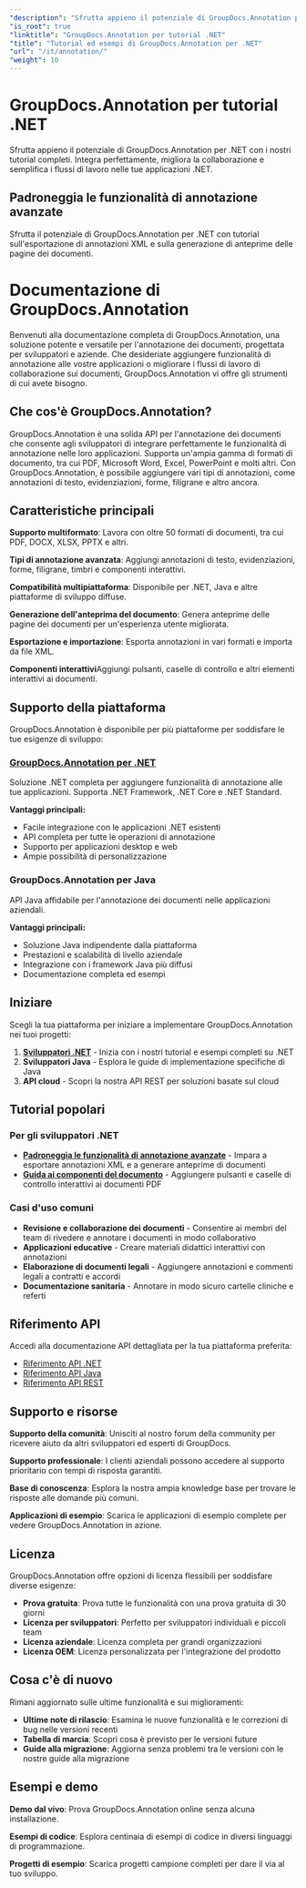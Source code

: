```yaml
---
"description": "Sfrutta appieno il potenziale di GroupDocs.Annotation per .NET con i nostri tutorial. Integra perfettamente, migliora la collaborazione e semplifica i flussi di lavoro."
"is_root": true
"linktitle": "GroupDocs.Annotation per tutorial .NET"
"title": "Tutorial ed esempi di GroupDocs.Annotation per .NET"
"url": "/it/annotation/"
"weight": 10
---
```


# GroupDocs.Annotation per tutorial .NET

Sfrutta appieno il potenziale di GroupDocs.Annotation per .NET con i nostri tutorial completi. Integra perfettamente, migliora la collaborazione e semplifica i flussi di lavoro nelle tue applicazioni .NET.

## Padroneggia le funzionalità di annotazione avanzate

Sfrutta il potenziale di GroupDocs.Annotation per .NET con tutorial sull'esportazione di annotazioni XML e sulla generazione di anteprime delle pagine dei documenti.


# Documentazione di GroupDocs.Annotation

Benvenuti alla documentazione completa di GroupDocs.Annotation, una soluzione potente e versatile per l'annotazione dei documenti, progettata per sviluppatori e aziende. Che desideriate aggiungere funzionalità di annotazione alle vostre applicazioni o migliorare i flussi di lavoro di collaborazione sui documenti, GroupDocs.Annotation vi offre gli strumenti di cui avete bisogno.

## Che cos'è GroupDocs.Annotation?

GroupDocs.Annotation è una solida API per l'annotazione dei documenti che consente agli sviluppatori di integrare perfettamente le funzionalità di annotazione nelle loro applicazioni. Supporta un'ampia gamma di formati di documento, tra cui PDF, Microsoft Word, Excel, PowerPoint e molti altri. Con GroupDocs.Annotation, è possibile aggiungere vari tipi di annotazioni, come annotazioni di testo, evidenziazioni, forme, filigrane e altro ancora.

## Caratteristiche principali

**Supporto multiformato**: Lavora con oltre 50 formati di documenti, tra cui PDF, DOCX, XLSX, PPTX e altri.

**Tipi di annotazione avanzata**: Aggiungi annotazioni di testo, evidenziazioni, forme, filigrane, timbri e componenti interattivi.

**Compatibilità multipiattaforma**: Disponibile per .NET, Java e altre piattaforme di sviluppo diffuse.

**Generazione dell'anteprima del documento**: Genera anteprime delle pagine dei documenti per un'esperienza utente migliorata.

**Esportazione e importazione**: Esporta annotazioni in vari formati e importa da file XML.

**Componenti interattivi**Aggiungi pulsanti, caselle di controllo e altri elementi interattivi ai documenti.

## Supporto della piattaforma

GroupDocs.Annotation è disponibile per più piattaforme per soddisfare le tue esigenze di sviluppo:

### [GroupDocs.Annotation per .NET](/annotation/net/)
Soluzione .NET completa per aggiungere funzionalità di annotazione alle tue applicazioni. Supporta .NET Framework, .NET Core e .NET Standard.

**Vantaggi principali:**
- Facile integrazione con le applicazioni .NET esistenti
- API completa per tutte le operazioni di annotazione
- Supporto per applicazioni desktop e web
- Ampie possibilità di personalizzazione

### GroupDocs.Annotation per Java
API Java affidabile per l'annotazione dei documenti nelle applicazioni aziendali.

**Vantaggi principali:**
- Soluzione Java indipendente dalla piattaforma
- Prestazioni e scalabilità di livello aziendale
- Integrazione con i framework Java più diffusi
- Documentazione completa ed esempi

## Iniziare

Scegli la tua piattaforma per iniziare a implementare GroupDocs.Annotation nei tuoi progetti:

1. **[Sviluppatori .NET](/annotation/net/)** - Inizia con i nostri tutorial e esempi completi su .NET
2. **Sviluppatori Java** - Esplora le guide di implementazione specifiche di Java
3. **API cloud** - Scopri la nostra API REST per soluzioni basate sul cloud

## Tutorial popolari

### Per gli sviluppatori .NET
- **[Padroneggia le funzionalità di annotazione avanzate](/annotation/net/master-advanced-annotation-features/)** - Impara a esportare annotazioni XML e a generare anteprime di documenti
- **[Guida ai componenti del documento](/annotation/net/guide-to-document-components/)** - Aggiungere pulsanti e caselle di controllo interattivi ai documenti PDF

### Casi d'uso comuni
- **Revisione e collaborazione dei documenti** - Consentire ai membri del team di rivedere e annotare i documenti in modo collaborativo
- **Applicazioni educative** - Creare materiali didattici interattivi con annotazioni
- **Elaborazione di documenti legali** - Aggiungere annotazioni e commenti legali a contratti e accordi
- **Documentazione sanitaria** - Annotare in modo sicuro cartelle cliniche e referti

## Riferimento API

Accedi alla documentazione API dettagliata per la tua piattaforma preferita:

- [Riferimento API .NET](https://reference.groupdocs.com/annotation/net/)
- [Riferimento API Java](https://reference.groupdocs.com/annotation/java/)
- [Riferimento API REST](https://reference.groupdocs.com/annotation/rest/)

## Supporto e risorse

**Supporto della comunità**: Unisciti al nostro forum della community per ricevere aiuto da altri sviluppatori ed esperti di GroupDocs.

**Supporto professionale**: I clienti aziendali possono accedere al supporto prioritario con tempi di risposta garantiti.

**Base di conoscenza**: Esplora la nostra ampia knowledge base per trovare le risposte alle domande più comuni.

**Applicazioni di esempio**: Scarica le applicazioni di esempio complete per vedere GroupDocs.Annotation in azione.

## Licenza

GroupDocs.Annotation offre opzioni di licenza flessibili per soddisfare diverse esigenze:

- **Prova gratuita**: Prova tutte le funzionalità con una prova gratuita di 30 giorni
- **Licenza per sviluppatori**: Perfetto per sviluppatori individuali e piccoli team
- **Licenza aziendale**: Licenza completa per grandi organizzazioni
- **Licenza OEM**: Licenza personalizzata per l'integrazione del prodotto

## Cosa c'è di nuovo

Rimani aggiornato sulle ultime funzionalità e sui miglioramenti:

- **Ultime note di rilascio**: Esamina le nuove funzionalità e le correzioni di bug nelle versioni recenti
- **Tabella di marcia**: Scopri cosa è previsto per le versioni future
- **Guide alla migrazione**: Aggiorna senza problemi tra le versioni con le nostre guide alla migrazione

## Esempi e demo

**Demo dal vivo**: Prova GroupDocs.Annotation online senza alcuna installazione.

**Esempi di codice**: Esplora centinaia di esempi di codice in diversi linguaggi di programmazione.

**Progetti di esempio**: Scarica progetti campione completi per dare il via al tuo sviluppo.